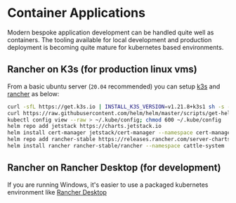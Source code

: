 # Container Applications
Modern bespoke application development can be handled quite well as containers. The tooling available for local development and production deployment is becoming quite mature for kubernetes based environments.

## Rancher on K3s (for production linux vms)
From a basic ubuntu server (`20.04` recommended) you can setup [k3s](https://k3s.io/) and [rancher](https://rancher.com/docs/rancher/v2.6/en/installation/install-rancher-on-k8s/) as below:
```bash
curl -sfL https://get.k3s.io | INSTALL_K3S_VERSION=v1.21.8+k3s1 sh -s - --write-kubeconfig-mode 644 --kubelet-arg max-pods=254
curl https://raw.githubusercontent.com/helm/helm/master/scripts/get-helm-3 | bash
kubectl config view --raw > ~/.kube/config; chmod 600 ~/.kube/config
helm repo add jetstack https://charts.jetstack.io
helm install cert-manager jetstack/cert-manager --namespace cert-manager --version v1.6.1 --set installCRDs=true --create-namespace
helm repo add rancher-stable https://releases.rancher.com/server-charts/stable
helm install rancher rancher-stable/rancher --namespace cattle-system  --version 2.6.3 --create-namespace --set hostname=localhost
```

## Rancher on Rancher Desktop (for development)
If you are running Windows, it's easier to use a packaged kubernetes environment like [Rancher Desktop](https://rancherdesktop.io/)
